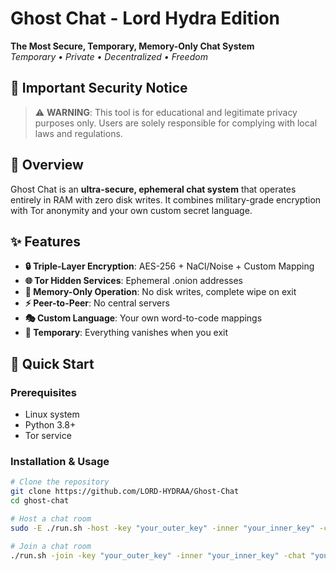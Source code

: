 # Ghost Chat - Lord Hydra Edition

**The Most Secure, Temporary, Memory-Only Chat System**  
*Temporary • Private • Decentralized • Freedom*

## 🚨 Important Security Notice

> ⚠️ **WARNING**: This tool is for educational and legitimate privacy purposes only. Users are solely responsible for complying with local laws and regulations.

## 📖 Overview

Ghost Chat is an **ultra-secure, ephemeral chat system** that operates entirely in RAM with zero disk writes. It combines military-grade encryption with Tor anonymity and your own custom secret language.

## ✨ Features

- **🔒 Triple-Layer Encryption**: AES-256 + NaCl/Noise + Custom Mapping
- **🌐 Tor Hidden Services**: Ephemeral .onion addresses
- **💾 Memory-Only Operation**: No disk writes, complete wipe on exit
- **⚡ Peer-to-Peer**: No central servers
- **🎭 Custom Language**: Your own word-to-code mappings
- **🚀 Temporary**: Everything vanishes when you exit

## 🚀 Quick Start

### Prerequisites
- Linux system
- Python 3.8+
- Tor service

### Installation & Usage

```bash
# Clone the repository
git clone https://github.com/LORD-HYDRAA/Ghost-Chat
cd ghost-chat

# Host a chat room
sudo -E ./run.sh -host -key "your_outer_key" -inner "your_inner_key" -chat "your_chat_key" -username "YourName"

# Join a chat room
./run.sh -join -key "your_outer_key" -inner "your_inner_key" -chat "your_chat_key" -username "YourName" -address "onion_address.onion"
